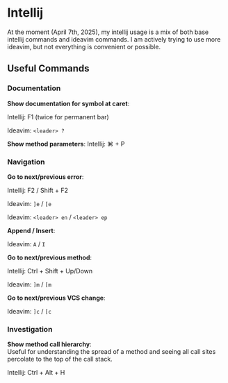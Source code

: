 # Intellij 

At the moment (April 7th, 2025), my intellij usage is a mix of both base intellij commands and ideavim commands.  I am actively trying to use more ideavim, but not everything is convenient or possible.

## Useful Commands

### Documentation

**Show documentation for symbol at caret**:

Intellij: F1 (twice for permanent bar)

Ideavim: `<leader> ?`

**Show method parameters**:
Intellij: ⌘ + P


### Navigation 

**Go to next/previous error**: 

Intellij: F2 / Shift + F2

Ideavim: `]e` / `[e`

Ideavim: `<leader> en` / `<leader> ep`

**Append / Insert**: 

Ideavim: `A` / `I`

**Go to next/previous method**:

Intellij: Ctrl + Shift + Up/Down

Ideavim: `]m` / `[m`

**Go to next/previous VCS change**:

Ideavim: `]c` / `[c`


### Investigation

**Show method call hierarchy**: <br> Useful for understanding the spread of a method and seeing all call sites percolate to the top of the call stack.

Intellij: Ctrl + Alt + H
